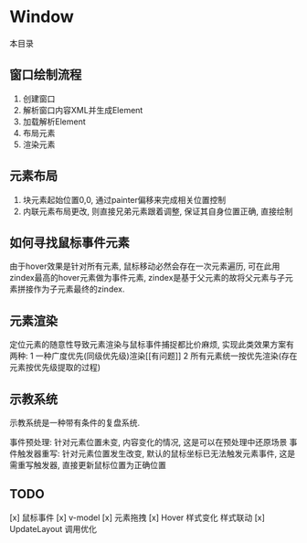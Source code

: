 
# Window

本目录

## 窗口绘制流程

1. 创建窗口
2. 解析窗口内容XML并生成Element
3. 加载解析Element
4. 布局元素
5. 渲染元素

## 元素布局

1. 块元素起始位置0,0, 通过painter偏移来完成相关位置控制
2. 内联元素布局更改, 则直接兄弟元素跟着调整,  保证其自身位置正确, 直接绘制

## 如何寻找鼠标事件元素

由于hover效果是针对所有元素, 鼠标移动必然会存在一次元素遍历, 可在此用zindex最高的hover元素做为事件元素, zindex是基于父元素的故将父元素与子元素拼接作为子元素最终的zindex.

## 元素渲染

定位元素的随意性导致元素渲染与鼠标事件捕捉都比价麻烦, 实现此类效果方案有两种: 1 一种广度优先(同级优先级)渲染[[有问题]] 2 所有元素统一按优先渲染(存在元素按优先级提取的过程)

## 示教系统

示教系统是一种带有条件的复盘系统.

事件预处理:  针对元素位置未变, 内容变化的情况,  这是可以在预处理中还原场景
事件触发器重写: 针对元素位置发生改变, 默认的鼠标坐标已无法触发元素事件, 这是需重写触发器, 直接更新鼠标位置为正确位置

## TODO

[x] 鼠标事件
[x] v-model
[x] 元素拖拽
[x] Hover 样式变化  样式联动
[x] UpdateLayout 调用优化

